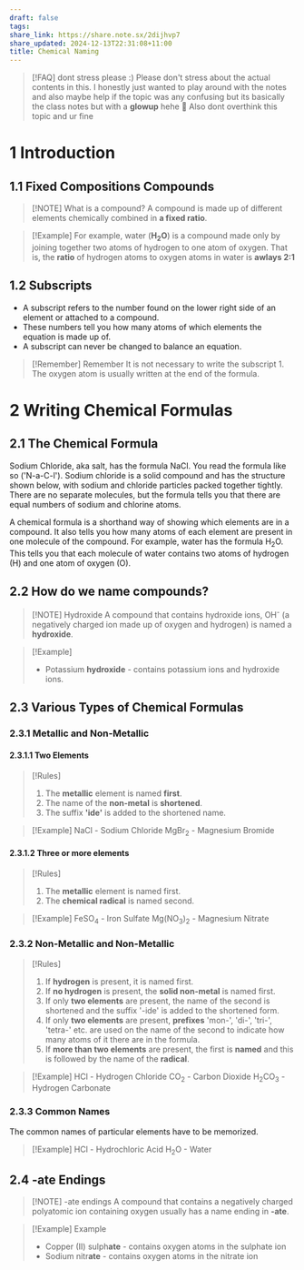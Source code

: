 ```yaml
---
draft: false
tags: 
share_link: https://share.note.sx/2dijhvp7
share_updated: 2024-12-13T22:31:08+11:00
title: Chemical Naming
---
```

> [!FAQ] dont stress please :)
> Please don't stress about the actual contents in this. I honestly just wanted to play around with the notes and also maybe help if the topic was any confusing but its basically the class notes but with a **glowup** hehe 🤣
> Also dont overthink this topic and ur fine

# 1 Introduction

## 1.1 Fixed Compositions Compounds

> [!NOTE] What is a compound?
> A compound is made up of different elements chemically combined in **a fixed ratio**.

> [!Example]
> For example, water (**H<sub>2</sub>O**) is a compound made only by joining together two atoms of hydrogen to one atom of oxygen. 
> That is, the **ratio** of hydrogen atoms to oxygen atoms in water is **awlays 2:1**

## 1.2 Subscripts
- A subscript refers to the number found on the lower right side of an element or attached to a compound.
- These numbers tell you how many atoms of which elements the equation is made up of.
- A subscript can never be changed to balance an equation.

> [!Remember] Remember
> It is not necessary to write the subscript 1.
> The oxygen atom is usually written at the end of the formula.

# 2 Writing Chemical Formulas

## 2.1 The Chemical Formula
Sodium Chloride, aka salt, has the formula NaCl. You read the formula like so ('N-a-C-l'). Sodium chloride is a solid compound and has the structure shown below, with sodium and chloride particles packed together tightly. There are no separate molecules, but the formula tells you that there are equal numbers of sodium and chlorine atoms.

A chemical formula is a shorthand way of showing which elements are in a compound. It also tells you how many atoms of each element are present in one molecule of the compound. For example, water has the formula H<sub>2</sub>O. This tells you that each molecule of water contains two atoms of hydrogen (H) and one atom of oxygen (O).

## 2.2 How do we name compounds?

> [!NOTE] Hydroxide
> A compound that contains hydroxide ions, OH<sup>-</sup> (a negatively charged ion made up of oxygen and hydrogen) is named a **hydroxide**.

> [!Example]
> - Potassium **hydroxide** - contains potassium ions and hydroxide ions.

## 2.3 Various Types of Chemical Formulas
### 2.3.1 Metallic and Non-Metallic
#### 2.3.1.1 Two Elements

> [!Rules] 
> 1. The **metallic** element is named **first**.
> 2. The name of the **non-metal** is **shortened**.
> 3. The suffix **'ide'** is added to the shortened name.

> [!Example]
> NaCl - Sodium Chloride
> MgBr<sub>2</sub> - Magnesium Bromide

#### 2.3.1.2 Three or more elements

> [!Rules]
> 1. The **metallic** element is named first.
> 2. The **chemical radical** is named second.

> [!Example]
> FeSO<sub>4</sub> - Iron Sulfate
> Mg(NO<sub>3</sub>)<sub>2</sub> - Magnesium Nitrate

### 2.3.2 Non-Metallic and Non-Metallic

> [!Rules]
> 1. If **hydrogen** is present, it is named first. 
> 2. If **no hydrogen** is present, the **solid non-metal** is named first. 
> 3. If only **two elements** are present, the name of the second is shortened and the suffix '-ide' is added to the shortened form. 
> 4. If only **two elements** are present, **prefixes** 'mon-', 'di-', 'tri-', 'tetra-' etc. are used on the name of the second to indicate how many atoms of it there are in the formula.
> 5. If **more than two elements** are present, the first is **named** and this is followed by the name of the **radical**.

> [!Example]
> HCl - Hydrogen Chloride
> CO<sub>2</sub> - Carbon Dioxide
> H<sub>2</sub>CO<sub>3</sub> - Hydrogen Carbonate

### 2.3.3 Common Names
The common names of particular elements have to be memorized.

> [!Example] 
> HCl - Hydrochloric Acid
> H<sub>2</sub>O - Water

## 2.4 -ate Endings
> [!NOTE] -ate endings
> A compound that contains a negatively charged polyatomic ion containing oxygen usually has a name ending in **-ate**.

> [!Example] Example
> - Copper (II) sulph**ate** - contains oxygen atoms in the sulphate ion
> - Sodium nitr**ate** - contains oxygen atoms in the nitrate ion
